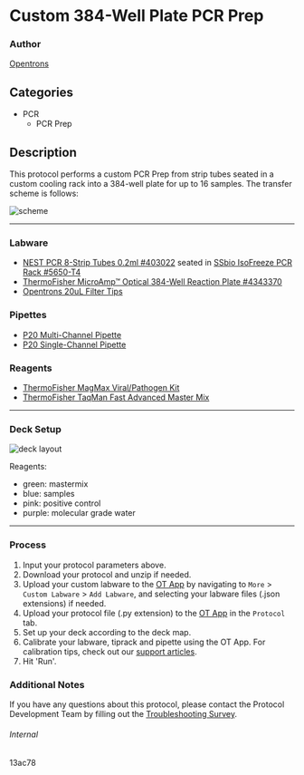 # Custom 384-Well Plate PCR Prep

### Author
[Opentrons](https://opentrons.com/)

## Categories
* PCR
    * PCR Prep

## Description

This protocol performs a custom PCR Prep from strip tubes seated in a custom cooling rack into a 384-well plate for up to 16 samples. The transfer scheme is follows:

![scheme](https://opentrons-protocol-library-website.s3.amazonaws.com/custom-README-images/13ac78/Opentrons+Diagram+%233.jpeg)

---

### Labware
* [NEST PCR 8-Strip Tubes 0.2ml #403022](https://www.cell-nest.com/page94?_l=en&product_id=94) seated in [SSbio IsoFreeze PCR Rack #5650-T4](https://ssibio.com/product/5650-t4/)
* [ThermoFisher MicroAmp™ Optical 384-Well Reaction Plate #4343370](https://www.thermofisher.com/order/catalog/product/4343370?SID=srch-srp-4343370)
* [Opentrons 20uL Filter Tips](https://shop.opentrons.com/collections/opentrons-tips/products/opentrons-200ul-filter-tips)

### Pipettes
* [P20 Multi-Channel Pipette](https://shop.opentrons.com/collections/ot-2-robot/products/8-channel-electronic-pipette)
* [P20 Single-Channel Pipette](https://shop.opentrons.com/single-channel-electronic-pipette-p20/)

### Reagents
* [ThermoFisher MagMax Viral/Pathogen Kit](https://www.thermofisher.com/order/catalog/product/A42356?SID=srch-srp-A42356)
* [ThermoFisher TaqMan Fast Advanced Master Mix](https://www.thermofisher.com/order/catalog/product/4444557?SID=srch-srp-4444557)

---

### Deck Setup

![deck layout](https://opentrons-protocol-library-website.s3.amazonaws.com/custom-README-images/13ac78/deck.png)

Reagents:
* green: mastermix
* blue: samples
* pink: positive control
* purple: molecular grade water

---

### Process
1. Input your protocol parameters above.
2. Download your protocol and unzip if needed.
3. Upload your custom labware to the [OT App](https://opentrons.com/ot-app) by navigating to `More` > `Custom Labware` > `Add Labware`, and selecting your labware files (.json extensions) if needed.
4. Upload your protocol file (.py extension) to the [OT App](https://opentrons.com/ot-app) in the `Protocol` tab.
5. Set up your deck according to the deck map.
6. Calibrate your labware, tiprack and pipette using the OT App. For calibration tips, check out our [support articles](https://support.opentrons.com/en/collections/1559720-guide-for-getting-started-with-the-ot-2).
7. Hit 'Run'.

### Additional Notes
If you have any questions about this protocol, please contact the Protocol Development Team by filling out the [Troubleshooting Survey](https://protocol-troubleshooting.paperform.co/).

###### Internal
13ac78
